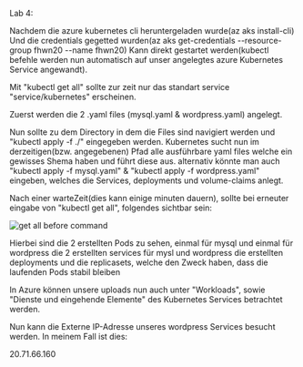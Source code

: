 Lab 4:

Nachdem die azure kubernetes cli heruntergeladen wurde(az aks install-cli)
Und die credentials gegetted wurden(az aks get-credentials --resource-group fhwn20 --name fhwn20)
Kann direkt gestartet werden(kubectl befehle werden nun automatisch auf unser angelegtes azure Kubernetes Service angewandt).

Mit "kubectl get all" sollte zur zeit nur das standart service "service/kubernetes" erscheinen.

Zuerst werden die 2 .yaml files (mysql.yaml & wordpress.yaml) angelegt.

Nun sollte zu dem Directory in dem die Files sind navigiert werden und 
"kubectl apply -f ./" eingegeben werden.
Kubernetes sucht nun im derzeitigen(bzw. angegebenen) Pfad alle ausführbare yaml files welche ein gewisses Shema haben und führt diese aus.
alternativ könnte man auch "kubectl apply -f mysql.yaml" & "kubectl apply -f wordpress.yaml" eingeben, welches die Services, deployments und volume-claims anlegt.

Nach einer warteZeit(dies kann einige minuten dauern), sollte bei erneuter eingabe von "kubectl get all", folgendes sichtbar sein:

![get all before command](https://https://github.com/MatthiasMan/FH_MatthiasM_SoftwareDepl/Lab4/main/getllstart.PNG?raw=true)

Hierbei sind die 2 erstellten Pods zu sehen, einmal für mysql und einmal für wordpress
die 2 erstellten services für mysl und wordpress
die erstellten deployments
und die replicasets, welche den Zweck haben, dass die laufenden Pods stabil bleiben
 

In Azure können unsere uploads nun auch unter "Workloads", sowie "Dienste und eingehende Elemente" des Kubernetes Services betrachtet werden.

Nun kann die Externe IP-Adresse unseres wordpress Services besucht werden. In meinem Fall ist dies:
 
20.71.66.160
